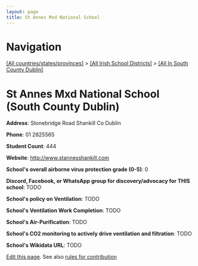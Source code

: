 ```yaml
---
layout: page
title: St Annes Mxd National School
---
```

# Navigation

[[All countries/states/provinces]](../../..) > [[All Irish School Districts]](../..) > [[All In South County Dublin]](..)

# St Annes Mxd National School (South County Dublin)

**Address**: Stonebridge Road Shankill Co Dublin

**Phone**: 01 2825565

**Student Count**: 444

**Website**: <http://www.stannesshankill.com>

**School's overall airborne virus protection grade (0-5)**: 0

**Discord, Facebook, or WhatsApp group for discovery/advocacy for THIS school**: TODO

**School's policy on Ventilation**: TODO

**School's Ventilation Work Completion**: TODO

**School's Air-Purification**: TODO

**School's CO2 monitoring to actively drive ventilation and filtration**: TODO

**School's Wikidata URL**: TODO


[Edit this page](https://github.com/ventilate-schools/Ireland/edit/main/./Dublin_South_County_Dublin/St_Annes_Mxd_National_School.md). See also [rules for contribution](../../../contribution-rules/)
